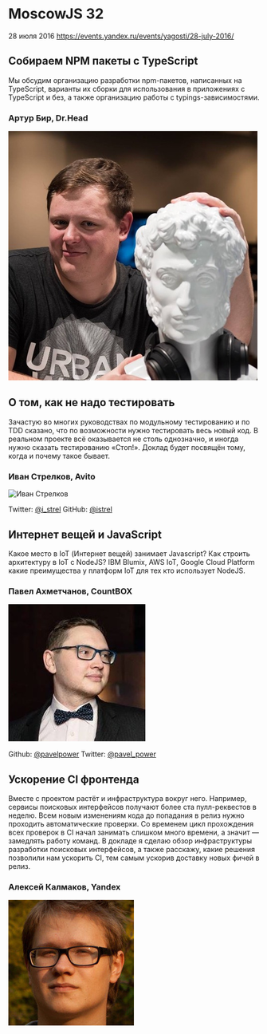 # MoscowJS 32
28 июля 2016
https://events.yandex.ru/events/yagosti/28-july-2016/

## Собираем NPM пакеты с TypeScript

Мы обсудим организацию разработки npm-пакетов, написанных на TypeScript, варианты их сборки для использования в приложениях с TypeScript и без, а также организацию работы с typings-зависимостями.

### Артур Бир, Dr.Head

![Артур Бир](/images/speakers/barthur.jpg)

## О том, как не надо тестировать

Зачастую во многих руководствах по модульному тестированию и по TDD сказано, что по возможности нужно тестировать весь новый код. В реальном проекте всё оказывается не столь однозначно, и иногда нужно сказать тестированию «Стоп!». Доклад будет посвящён тому, когда и почему такое бывает.

###  Иван Стрелков, Avito

![Иван Стрелков](/images/speakers/iv-strelkov.jpeg)

Twitter: [@i_strel](https://twitter.com/i_strel)
GitHub: [@istrel](https://github.com/istrel)

## Интернет вещей и JavaScript

Какое место в IoT (Интернет вещей) занимает Javascript? Как строить архитектуру в IoT с NodeJS? IBM Blumix, AWS IoT, Google Cloud Platform какие преимущества у платформ IoT для тех кто использует NodeJS.

### Павел Ахметчанов, CountBOX

![Павел Ахметчанов](/images/speakers/pavelpower.jpg)

Github: [@pavelpower](https://github.com/pavelpower)
Twitter: [@pavel_power](https://twitter.com/pavel_power)

## Ускорение CI фронтенда

Вместе с проектом растёт и инфраструктура вокруг него. Например, сервисы поисковых интерфейсов получают более ста пулл-реквестов в неделю. Всем новым изменениям кода до попадания в релиз нужно проходить автоматические проверки. Со временем цикл прохождения всех проверок в CI начал занимать слишком много времени, а значит — замедлять работу команд. В докладе я сделаю обзор инфраструктуры разработки поисковых интерфейсов, а также расскажу, какие решения позволили нам ускорить CI, тем самым ускорив доставку новых фичей в релиз.
 
### Алексей Калмаков, Yandex

![Алексей Калмаков](/images/speakers/anton_kalmakov.jpg)
